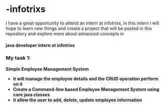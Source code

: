 # -infotrixs
<html>
<p>I have a great opportunity to attend an intern at infotrixs, in this intern i will hope to learn new things and create  a project that will be posted in this repository and explore more about advanced concepts in <h4>java developer intern at infotrixs</h4></p>
<h3>My task 1:</h3> 
  <b>Simple Employee Management System<b>
<ul>
  <li>it will manage the employee details and the CRUD operation perform on it</li>
  <li>Create a Command-line based Employee Management System using core java classes</li>
  <li>it allow the user to add, delete, update employee information</li>
</ul>


</html>
